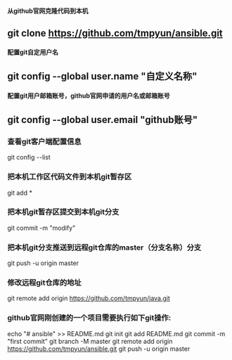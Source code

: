 
#### 从github官网克隆代码到本机
git clone https://github.com/tmpyun/ansible.git
--

#### 配置git自定用户名
git config --global user.name "自定义名称"
--

#### 配置git用户邮箱账号，github官网申请的用户名或邮箱账号
git config --global user.email "github账号"
--

### 查看git客户端配置信息
git config --list

### 把本机工作区代码文件到本机git暂存区
git add * 

### 把本机git暂存区提交到本机git分支
git commit -m "modify"

### 把本机git分支推送到远程git仓库的master（分支名称）分支
git push -u origin master

### 修改远程git仓库的地址
git remote add origin https://github.com/tmpyun/java.git





### github官网刚创建的一个项目需要执行如下git操作:
echo "# ansible" >> README.md
git init
git add README.md
git commit -m "first commit"
git branch -M master
git remote add origin https://github.com/tmpyun/ansible.git
git push -u origin master

